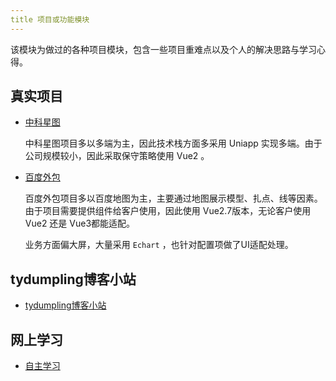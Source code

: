 ```yaml
---
title 项目或功能模块
---
```


该模块为做过的各种项目模块，包含一些项目重难点以及个人的解决思路与学习心得。

## 真实项目

- [中科星图](/project/lingsi/)

  中科星图项目多以多端为主，因此技术栈方面多采用 Uniapp 实现多端。由于公司规模较小，因此采取保守策略使用 Vue2 。

- [百度外包](/project/baidu/)

  百度外包项目多以百度地图为主，主要通过地图展示模型、扎点、线等因素。由于项目需要提供组件给客户使用，因此使用 Vue2.7版本，无论客户使用 Vue2 还是 Vue3都能适配。

  业务方面偏大屏，大量采用 `Echart` ，也针对配置项做了UI适配处理。

## tydumpling博客小站

- [tydumpling博客小站](/project/tydumpling/)

## 网上学习

- [自主学习](/project/myself/)

